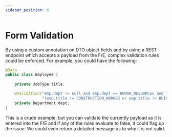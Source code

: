 ```yaml
---
sidebar_position: 6
---
```



# Form Validation
By using a custom annotation on DTO object fields and by using a REST endpoint which accepts a payload from the F/E, complex
validation rules could be enforced. For example, you could have the following:

```java
@Data
public class Employee {
    
    private JobType title;

    @Validation("emp.dept != null and emp.dept == HUMAN_RESOURCES and " +
                "(emp.title != CONSTRUCTION_WORKER or emp.title != BUILDING_MAINTENANCE)")
    private Department dept;
}
```
This is a crude example, but you can validate the currently payload as it is entered into the F/E and if any of the rules 
evaluate to false, it could flag up the issue. We could even return a detailed message as to why it is not valid.